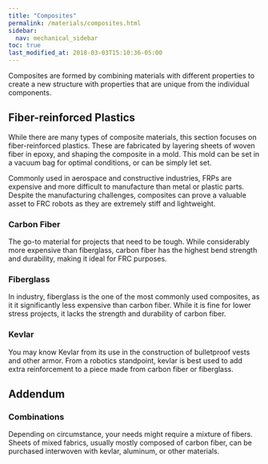 ```yaml
---
title: "Composites"
permalink: /materials/composites.html
sidebar:
  nav: mechanical_sidebar
toc: true
last_modified_at: 2018-03-03T15:10:36-05:00
---
```


Composites are formed by combining materials with different properties to create a new structure with properties that are unique from the individual components.

## Fiber-reinforced Plastics

While there are many types of composite materials, this section focuses on fiber-reinforced plastics. These are fabricated by layering sheets of woven fiber in epoxy, and shaping the composite in a mold. This mold can be set in a vacuum bag for optimal conditions, or can be simply let set.

Commonly used in aerospace and constructive industries, FRPs are expensive and more difficult to manufacture than metal or plastic parts. Despite the manufacturing challenges, composites can prove a valuable asset to FRC robots as they are extremely stiff and lightweight.

### Carbon Fiber

The go-to material for projects that need to be tough. While considerably more expensive than fiberglass, carbon fiber has the highest bend strength and durability, making it ideal for FRC purposes.

### Fiberglass

In industry, fiberglass is the one of the most commonly used composites, as it it significantly less expensive than carbon fiber. While it is fine for lower stress projects, it lacks the strength and durability of carbon fiber.

### Kevlar

You may know Kevlar from its use in the construction of bulletproof vests and other armor. From a robotics standpoint, kevlar is best used to add extra reinforcement to a piece made from carbon fiber or fiberglass.

## Addendum
### Combinations

Depending on circumstance, your needs might require a mixture of fibers. Sheets of mixed fabrics, usually mostly composed of carbon fiber, can be purchased interwoven with kevlar, aluminum, or other materials.

